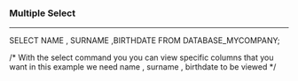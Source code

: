 ### Multiple Select
------------------
SELECT NAME , SURNAME ,BIRTHDATE
FROM DATABASE_MYCOMPANY;

/* With the select command you you can view specific columns that you want in this example we need name , surname , birthdate to be viewed */
